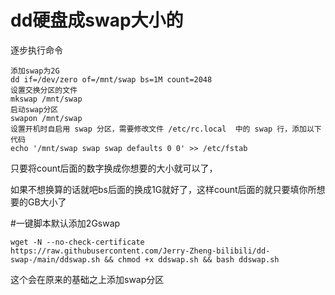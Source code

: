# dd硬盘成swap大小的
逐步执行命令
```
添加swap为2G
dd if=/dev/zero of=/mnt/swap bs=1M count=2048
设置交换分区的文件
mkswap /mnt/swap
启动swap分区
swapon /mnt/swap
设置开机时自启用 swap 分区，需要修改文件 /etc/rc.local  中的 swap 行，添加以下代码
echo '/mnt/swap swap swap defaults 0 0' >> /etc/fstab
```
只要将count后面的数字换成你想要的大小就可以了，

如果不想换算的话就吧bs后面的换成1G就好了，这样count后面的就只要填你所想要的GB大小了

#一键脚本默认添加2Gswap
```
wget -N --no-check-certificate https://raw.githubusercontent.com/Jerry-Zheng-bilibili/dd-swap-/main/ddswap.sh && chmod +x ddswap.sh && bash ddswap.sh
```
这个会在原来的基础之上添加swap分区
